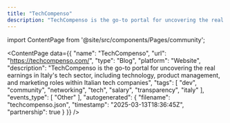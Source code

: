 ```yaml
---
title: "TechCompenso"
description: "TechCompenso is the go-to portal for uncovering the real earnings in Italy's tech sector, including technology, product management, and marketing roles within Italian tech companies"
---
```

import ContentPage from '@site/src/components/Pages/community';

<ContentPage
    data={{
  "name": "TechCompenso",
  "url": "https://techcompenso.com/",
  "type": "Blog",
  "platform": "Website",
  "description": "TechCompenso is the go-to portal for uncovering the real earnings in Italy's tech sector, including technology, product management, and marketing roles within Italian tech companies",
  "tags": [
    "dev",
    "community",
    "networking",
    "tech",
    "salary",
    "transparency",
    "italy"
  ],
  "events_type": [
    "Other"
  ],
  "autogenerated": {
    "filename": "techcompenso.json",
    "timestamp": "2025-03-13T18:36:45Z",
    "partnership": true
  }
}}
/>

